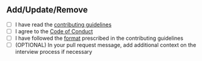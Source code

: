 <!--
Thank you for contributing!

Pull requests that do not adhere to the format will be rejected. Please ensure
you complete the following checkboxes.

Please also:

- Add one company at a time.
- Insert in alphabetical order
- Do not sort other listings
-->

## Add/Update/Remove <CompanyName>

- [ ] I have read the [contributing guidelines](https://github.com/poteto/hiring-without-whiteboards/blob/master/CONTRIBUTING.md)
- [ ] I agree to the [Code of Conduct](https://github.com/poteto/hiring-without-whiteboards/blob/master/CODE_OF_CONDUCT.md)
- [ ] I have followed the [format](https://github.com/poteto/hiring-without-whiteboards/blob/master/CONTRIBUTING.md#format) prescribed in the contributing guidelines
- [ ] (OPTIONAL) In your pull request message, add additional context on the interview process if necessary

<!--
Please give additional context about the interview process if necessary.
-->
